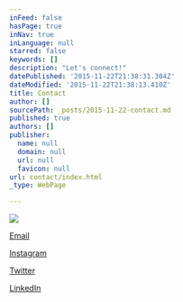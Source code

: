 ```yaml
---
inFeed: false
hasPage: true
inNav: true
inLanguage: null
starred: false
keywords: []
description: "Let's connect!"
datePublished: '2015-11-22T21:38:31.304Z'
dateModified: '2015-11-22T21:38:13.410Z'
title: Contact
author: []
sourcePath: _posts/2015-11-22-contact.md
published: true
authors: []
publisher:
  name: null
  domain: null
  url: null
  favicon: null
url: contact/index.html
_type: WebPage

---
```

![](https://the-grid-user-content.s3-us-west-2.amazonaws.com/dc64ac50-45d3-4c8c-86c8-a676bb6882d1.jpg)

[Email][0]

[Instagram][1]

[Twitter][2]

[LinkedIn][3]

[0]: mailto:info@jordanredshaw.com
[1]: https://instagram.com/jordanredshaw/
[2]: https://twitter.com/jordanredshaw
[3]: https://www.linkedin.com/in/jordanredshaw